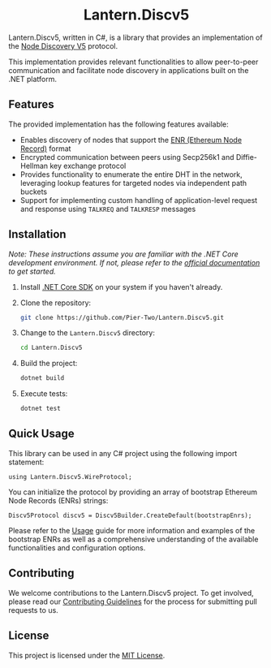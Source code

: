 
<div align="center">
  <h1 align="center">Lantern.Discv5</h1>
</div>

Lantern.Discv5, written in C#, is a library that provides an implementation of the [Node Discovery V5](https://github.com/ethereum/devp2p/blob/master/discv5/discv5.md) protocol. 

This implementation provides relevant functionalities to allow peer-to-peer communication and facilitate node discovery in applications built on the .NET platform.

## Features
The provided implementation has the following features available:

- Enables discovery of nodes that support the [ENR (Ethereum Node Record)](https://eips.ethereum.org/EIPS/eip-778) format
- Encrypted communication between peers using Secp256k1 and Diffie-Hellman key exchange protocol
- Provides functionality to enumerate the entire DHT in the network, leveraging lookup features for targeted nodes via independent path buckets
- Support for implementing custom handling of application-level request and response using `TALKREQ` and `TALKRESP` messages

## Installation

*Note: These instructions assume you are familiar with the .NET Core development environment. If not, please refer to the [official documentation](https://docs.microsoft.com/en-us/dotnet/core/introduction) to get started.*

1. Install [.NET Core SDK](https://docs.microsoft.com/en-us/dotnet/core/install/) on your system if you haven't already.

2. Clone the repository:

   ```bash
   git clone https://github.com/Pier-Two/Lantern.Discv5.git
   ```

3. Change to the `Lantern.Discv5` directory:

   ```bash
   cd Lantern.Discv5
   ```

4. Build the project:

   ```bash
   dotnet build
   ```

5. Execute tests:
   ```bash
   dotnet test
   ```

## Quick Usage

This library can be used in any C# project using the following import statement: 

```
using Lantern.Discv5.WireProtocol;
```

You can initialize the protocol by providing an array of bootstrap Ethereum Node Records (ENRs) strings:

```
Discv5Protocol discv5 = Discv5Builder.CreateDefault(bootstrapEnrs);
```

Please refer to the [Usage](https://piertwo.gitbook.io/lantern.discv5/) guide for more information and examples of the bootstrap ENRs as well as a comprehensive understanding of the available functionalities and configuration options.


## Contributing

We welcome contributions to the Lantern.Discv5 project. To get involved, please read our [Contributing Guidelines](https://piertwo.gitbook.io/lantern.discv5/contribution-guidelines) for the process for submitting pull requests to us.

## License
This project is licensed under the [MIT License](https://github.com/Pier-Two/Lantern.Discv5/blob/main/LICENSE).
